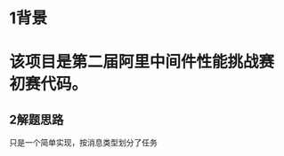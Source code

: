 <h1>1背景<h1>
该项目是<a link="https://tianchi.aliyun.com/competition/information.htm?spm=5176.100067.5678.2.4c5fd3bZTtceN&raceId=231533">第二届阿里中间件性能挑战赛</a>初赛代码。

<h2>2解题思路</h2>
只是一个简单实现，按消息类型划分了任务
